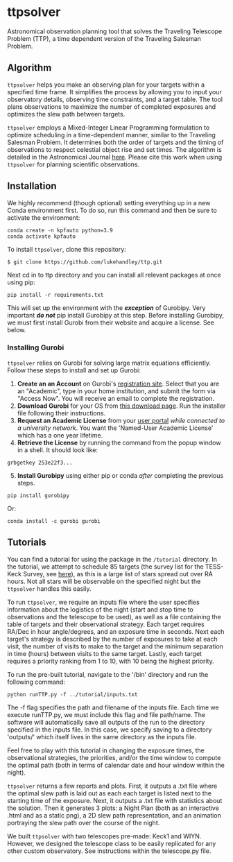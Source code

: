 # ttpsolver
Astronomical observation planning tool that solves the Traveling Telescope Problem (TTP), a time dependent version of the Traveling Salesman Problem.

## Algorithm
`ttpsolver` helps you make an observing plan for your targets within a specified time frame. It simplifies the process by allowing you to input your observatory details, observing time constraints, and a target table. The tool plans observations to maximize the number of completed exposures and optimizes the slew path between targets.

`ttpsolver` employs a Mixed-Integer Linear Programming formulation to optimize scheduling in a time-dependent manner, similar to the Traveling Salesman Problem. It determines both the order of targets and the timing of observations to respect celestial object rise and set times. The algorithm is detailed in the Astronomical Journal [here](https://iopscience.iop.org/article/10.3847/1538-3881/ad0dfb). Please cite this work when using `ttpsolver` for planning scientific observations.

## Installation
We highly recommend (though optional) setting everything up in a new Conda environment first. To do so, run this command and then be sure to activate the environment:
```
conda create -n kpfauto python=3.9
conda activate kpfauto
```

To install `ttpsolver`, clone this repository:
```
$ git clone https://github.com/lukehandley/ttp.git
```
Next cd in to ttp directory and you can install all relevant packages at once using pip:
```
pip install -r requirements.txt
```
This will set up the environment with the _**exception**_ of Gurobipy. Very important _**do not**_ pip install Gurobipy at this step. Before installing Gurobipy, we must first install Gurobi from their website and acquire a license. See below.


### Installing Gurobi
`ttpsolver` relies on Gurobi for solving large matrix equations efficiently. Follow these steps to install and set up Gurobi:

1. **Create an an Account** on Gurobi's [registration site](https://portal.gurobi.com/iam/register/). Select that you are an "Academic", type in your home institution, and submit the form via "Access Now". You will receive an email to complete the registration.
2. **Download Gurobi** for your OS from [this download page](https://www.gurobi.com/downloads/gurobi-software/). Run the installer file following their instructions.
3. **Request an Academic License** from your [user portal](https://portal.gurobi.com/iam/licenses/request/) *while connected to a university network*. You want the 'Named-User Academic License' which has a one year lifetime.
4. **Retrieve the License** by running the command from the popup window in a shell. It should look like:
```
grbgetkey 253e22f3...
```
5. **Install Gurobipy** using either pip or conda *after* completing the previous steps.
```
pip install gurobipy
```
Or:
```
conda install -c gurobi gurobi
```

## Tutorials
You can find a tutorial for using the package in the `/tutorial` directory. In the tutorial, we attempt to schedule 85 targets (the survey list for the TESS-Keck Survey, see [here](https://ui.adsabs.harvard.edu/abs/2022AJ....163..297C/abstract)), as this is a large list of stars spread out over RA hours. Not all stars will be observable on the specified night but the `ttpsolver` handles this easily.

To run `ttpsolver`, we require an inputs file where the user specifies information about the logistics of the night (start and stop time to observations and the telescope to be used), as well as a file containing the table of targets and their observational strategy. Each target requires RA/Dec in hour angle/degrees, and an exposure time in seconds. Next each target's strategy is described by the number of exposures to take at each visit, the number of visits to make to the target and the minimum separation in time (hours) between visits to the same target. Lastly, each target requires a priority ranking from 1 to 10, with 10 being the highest priority.

To run the pre-built tutorial, navigate to the '/bin' directory and run the following command:

```
python runTTP.py -f ../tutorial/inputs.txt
```

The -f flag specifies the path and filename of the inputs file. Each time we execute runTTP.py, we must include this flag and file path/name. The software will automatically save all outputs of the run to the directory specified in the inputs file. In this case, we specify saving to a directory 'outputs/' which itself lives in the same directory as the inputs file.

Feel free to play with this tutorial in changing the exposure times, the observational strategies, the priorities, and/or the time window to compute the optimal path (both in terms of calendar date and hour window within the night).

`ttpsolver` returns a few reports and plots. First, it outputs a .txt file where the optimal slew path is laid out as each each target is listed next to the starting time of the exposure. Next, it outputs a .txt file with statistics about the solution. Then it generates 3 plots: a Night Plan (both as an interactive .html and as a static png), a 2D slew path representation, and an animation portraying the slew path over the course of the night.

We built `ttpsolver` with two telescopes pre-made: Keck1 and WIYN. However, we designed the telescope class to be easily replicated for any other custom observatory. See instructions within the telescope.py file.  
